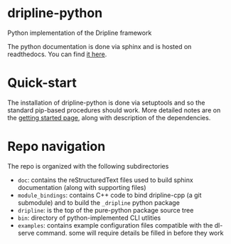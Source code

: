 # dripline-python
Python implementation of the Dripline framework

The python documentation is done via sphinx and is hosted on readthedocs.
You can find [it here](http://www.project8.org/dripline).

# Quick-start
The installation of dripline-python is done via setuptools and so the standard pip-based procedures should work.
More detailed notes are on the [getting started page](https://dripline-python.readthedocs.io/en/master/getting_started.html), along with description of the dependencies.

# Repo navigation
The repo is organized with the following subdirectories
- `doc`: contains the reStructuredText files used to build sphinx documentation (along with supporting files)
- `module_bindings`: contains C++ code to bind dripline-cpp (a git submodule) and to build the `_dripline` python package
- `dripline`: is the top of the pure-python package source tree
- `bin`: directory of python-implemented CLI utlities
- `examples`: contains example configuration files compatible with the dl-serve command.
              some will require details be filled in before they work
